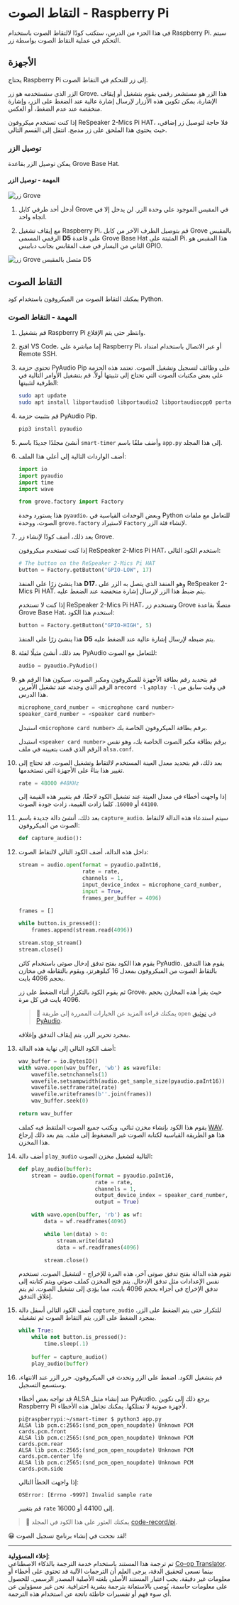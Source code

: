 <!--
CO_OP_TRANSLATOR_METADATA:
{
  "original_hash": "0ac0afcfb40cb5970ef4cb74f01c32e9",
  "translation_date": "2025-08-27T00:18:16+00:00",
  "source_file": "6-consumer/lessons/1-speech-recognition/pi-audio.md",
  "language_code": "ar"
}
-->
# التقاط الصوت - Raspberry Pi

في هذا الجزء من الدرس، ستكتب كودًا لالتقاط الصوت باستخدام Raspberry Pi. سيتم التحكم في عملية التقاط الصوت بواسطة زر.

## الأجهزة

يحتاج Raspberry Pi إلى زر للتحكم في التقاط الصوت.

الزر الذي ستستخدمه هو زر Grove. هذا الزر هو مستشعر رقمي يقوم بتشغيل أو إيقاف الإشارة. يمكن تكوين هذه الأزرار لإرسال إشارة عالية عند الضغط على الزر، وإشارة منخفضة عند عدم الضغط، أو العكس.

إذا كنت تستخدم ميكروفون ReSpeaker 2-Mics Pi HAT، فلا حاجة لتوصيل زر إضافي، حيث يحتوي هذا الملحق على زر مدمج. انتقل إلى القسم التالي.

### توصيل الزر

يمكن توصيل الزر بقاعدة Grove Base Hat.

#### المهمة - توصيل الزر

![زر Grove](../../../../../translated_images/grove-button.a70cfbb809a8563681003250cf5b06d68cdcc68624f9e2f493d5a534ae2da1e5.ar.png)

1. أدخل أحد طرفي كابل Grove في المقبس الموجود على وحدة الزر. لن يدخل إلا في اتجاه واحد.

1. مع إيقاف تشغيل Raspberry Pi، قم بتوصيل الطرف الآخر من كابل Grove بالمقبس الرقمي المسمى **D5** على قاعدة Grove Base Hat المثبتة على Pi. هذا المقبس هو الثاني من اليسار في صف المقابس بجانب دبابيس GPIO.

![زر Grove متصل بالمقبس D5](../../../../../translated_images/pi-button.c7a1a4f55943341ce1baf1057658e9a205804d4131d258e820c93f951df0abf3.ar.png)

## التقاط الصوت

يمكنك التقاط الصوت من الميكروفون باستخدام كود Python.

### المهمة - التقاط الصوت

1. قم بتشغيل Raspberry Pi وانتظر حتى يتم الإقلاع.

1. افتح VS Code، إما مباشرة على Raspberry Pi، أو عبر الاتصال باستخدام امتداد Remote SSH.

1. تحتوي حزمة PyAudio Pip على وظائف لتسجيل وتشغيل الصوت. تعتمد هذه الحزمة على بعض مكتبات الصوت التي تحتاج إلى تثبيتها أولاً. قم بتشغيل الأوامر التالية في الطرفية لتثبيتها:

    ```sh
    sudo apt update
    sudo apt install libportaudio0 libportaudio2 libportaudiocpp0 portaudio19-dev libasound2-plugins --yes 
    ```

1. قم بتثبيت حزمة PyAudio Pip.

    ```sh
    pip3 install pyaudio
    ```

1. أنشئ مجلدًا جديدًا باسم `smart-timer` وأضف ملفًا باسم `app.py` إلى هذا المجلد.

1. أضف الواردات التالية إلى أعلى هذا الملف:

    ```python
    import io
    import pyaudio
    import time
    import wave
    
    from grove.factory import Factory
    ```

    هذا يستورد وحدة `pyaudio`، وبعض الوحدات القياسية في Python للتعامل مع ملفات الصوت، ووحدة `grove.factory` لاستيراد `Factory` لإنشاء فئة الزر.

1. بعد ذلك، أضف كودًا لإنشاء زر Grove.

    إذا كنت تستخدم ميكروفون ReSpeaker 2-Mics Pi HAT، استخدم الكود التالي:

    ```python
    # The button on the ReSpeaker 2-Mics Pi HAT
    button = Factory.getButton("GPIO-LOW", 17)
    ```

    هذا ينشئ زرًا على المنفذ **D17**، وهو المنفذ الذي يتصل به الزر على ReSpeaker 2-Mics Pi HAT. يتم ضبط هذا الزر لإرسال إشارة منخفضة عند الضغط عليه.

    إذا كنت لا تستخدم ReSpeaker 2-Mics Pi HAT، وتستخدم زر Grove متصلًا بقاعدة Grove Base Hat، استخدم هذا الكود:

    ```python
    button = Factory.getButton("GPIO-HIGH", 5)
    ```

    هذا ينشئ زرًا على المنفذ **D5** يتم ضبطه لإرسال إشارة عالية عند الضغط عليه.

1. بعد ذلك، أنشئ مثيلًا لفئة PyAudio للتعامل مع الصوت:

    ```python
    audio = pyaudio.PyAudio()
    ```

1. قم بتحديد رقم بطاقة الأجهزة للميكروفون ومكبر الصوت. سيكون هذا الرقم هو الرقم الذي وجدته عند تشغيل الأمرين `arecord -l` و`aplay -l` في وقت سابق من هذا الدرس.

    ```python
    microphone_card_number = <microphone card number>
    speaker_card_number = <speaker card number>
    ```

    استبدل `<microphone card number>` برقم بطاقة الميكروفون الخاصة بك.

    استبدل `<speaker card number>` برقم بطاقة مكبر الصوت الخاصة بك، وهو نفس الرقم الذي قمت بتعيينه في ملف `alsa.conf`.

1. بعد ذلك، قم بتحديد معدل العينة المستخدم لالتقاط وتشغيل الصوت. قد تحتاج إلى تغيير هذا بناءً على الأجهزة التي تستخدمها.

    ```python
    rate = 48000 #48KHz
    ```

    إذا واجهت أخطاء في معدل العينة عند تشغيل الكود لاحقًا، قم بتغيير هذه القيمة إلى `44100` أو `16000`. كلما زادت القيمة، زادت جودة الصوت.

1. بعد ذلك، أنشئ دالة جديدة باسم `capture_audio`. سيتم استدعاء هذه الدالة لالتقاط الصوت من الميكروفون:

    ```python
    def capture_audio():
    ```

1. داخل هذه الدالة، أضف الكود التالي لالتقاط الصوت:

    ```python
    stream = audio.open(format = pyaudio.paInt16,
                        rate = rate,
                        channels = 1, 
                        input_device_index = microphone_card_number,
                        input = True,
                        frames_per_buffer = 4096)

    frames = []

    while button.is_pressed():
        frames.append(stream.read(4096))

    stream.stop_stream()
    stream.close()
    ```

    يقوم هذا الكود بفتح تدفق إدخال صوتي باستخدام كائن PyAudio. يقوم هذا التدفق بالتقاط الصوت من الميكروفون بمعدل 16 كيلوهرتز، ويقوم بالتقاطه في مخازن بحجم 4096 بايت.

    ثم يقوم الكود بالتكرار أثناء الضغط على زر Grove، حيث يقرأ هذه المخازن بحجم 4096 بايت في كل مرة.

    > 💁 يمكنك قراءة المزيد عن الخيارات الممررة إلى طريقة `open` في [توثيق PyAudio](https://people.csail.mit.edu/hubert/pyaudio/docs/).

    بمجرد تحرير الزر، يتم إيقاف التدفق وإغلاقه.

1. أضف الكود التالي إلى نهاية هذه الدالة:

    ```python
    wav_buffer = io.BytesIO()
    with wave.open(wav_buffer, 'wb') as wavefile:
        wavefile.setnchannels(1)
        wavefile.setsampwidth(audio.get_sample_size(pyaudio.paInt16))
        wavefile.setframerate(rate)
        wavefile.writeframes(b''.join(frames))
        wav_buffer.seek(0)

    return wav_buffer
    ```

    يقوم هذا الكود بإنشاء مخزن ثنائي، ويكتب جميع الصوت الملتقط فيه كملف [WAV](https://wikipedia.org/wiki/WAV). هذا هو الطريقة القياسية لكتابة الصوت غير المضغوط إلى ملف. يتم بعد ذلك إرجاع هذا المخزن.

1. أضف دالة `play_audio` التالية لتشغيل مخزن الصوت:

    ```python
    def play_audio(buffer):
        stream = audio.open(format = pyaudio.paInt16,
                            rate = rate,
                            channels = 1,
                            output_device_index = speaker_card_number,
                            output = True)
    
        with wave.open(buffer, 'rb') as wf:
            data = wf.readframes(4096)
    
            while len(data) > 0:
                stream.write(data)
                data = wf.readframes(4096)
    
            stream.close()
    ```

    تقوم هذه الدالة بفتح تدفق صوتي آخر، هذه المرة للإخراج - لتشغيل الصوت. تستخدم نفس الإعدادات مثل تدفق الإدخال. يتم فتح المخزن كملف صوتي ويتم كتابته إلى تدفق الإخراج في أجزاء بحجم 4096 بايت، مما يؤدي إلى تشغيل الصوت. ثم يتم إغلاق التدفق.

1. أضف الكود التالي أسفل دالة `capture_audio` للتكرار حتى يتم الضغط على الزر. بمجرد الضغط على الزر، يتم التقاط الصوت ثم تشغيله.

    ```python
    while True:
        while not button.is_pressed():
            time.sleep(.1)
        
        buffer = capture_audio()
        play_audio(buffer)
    ```

1. قم بتشغيل الكود. اضغط على الزر وتحدث في الميكروفون. حرر الزر عند الانتهاء، وستسمع التسجيل.

    قد تواجه بعض أخطاء ALSA عند إنشاء مثيل PyAudio. يرجع ذلك إلى تكوين Raspberry Pi لأجهزة صوتية لا تمتلكها. يمكنك تجاهل هذه الأخطاء.

    ```output
    pi@raspberrypi:~/smart-timer $ python3 app.py 
    ALSA lib pcm.c:2565:(snd_pcm_open_noupdate) Unknown PCM cards.pcm.front
    ALSA lib pcm.c:2565:(snd_pcm_open_noupdate) Unknown PCM cards.pcm.rear
    ALSA lib pcm.c:2565:(snd_pcm_open_noupdate) Unknown PCM cards.pcm.center_lfe
    ALSA lib pcm.c:2565:(snd_pcm_open_noupdate) Unknown PCM cards.pcm.side
    ```

    إذا واجهت الخطأ التالي:

    ```output
    OSError: [Errno -9997] Invalid sample rate
    ```

    قم بتغيير `rate` إلى 44100 أو 16000.

> 💁 يمكنك العثور على هذا الكود في المجلد [code-record/pi](../../../../../6-consumer/lessons/1-speech-recognition/code-record/pi).

😀 لقد نجحت في إنشاء برنامج تسجيل الصوت!

---

**إخلاء المسؤولية**:  
تم ترجمة هذا المستند باستخدام خدمة الترجمة بالذكاء الاصطناعي [Co-op Translator](https://github.com/Azure/co-op-translator). بينما نسعى لتحقيق الدقة، يرجى العلم أن الترجمات الآلية قد تحتوي على أخطاء أو معلومات غير دقيقة. يجب اعتبار المستند الأصلي بلغته الأصلية المصدر الرسمي. للحصول على معلومات حاسمة، يُوصى بالاستعانة بترجمة بشرية احترافية. نحن غير مسؤولين عن أي سوء فهم أو تفسيرات خاطئة ناتجة عن استخدام هذه الترجمة.